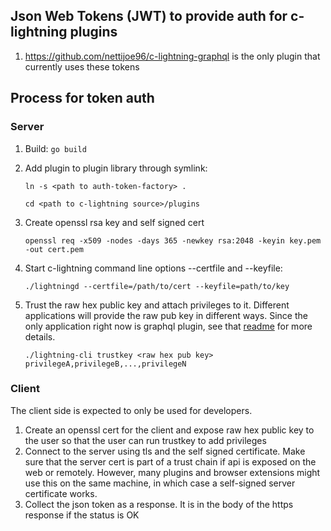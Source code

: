 ## Json Web Tokens (JWT) to provide auth for c-lightning plugins

1. https://github.com/nettijoe96/c-lightning-graphql is the only plugin that currently uses these tokens

## Process for token auth

### Server

1. Build: `go build`
2. Add plugin to plugin library through symlink: 

    `ln -s <path to auth-token-factory> .`

    `cd <path to c-lightning source>/plugins`

3. Create openssl rsa key and self signed cert

    `openssl req -x509 -nodes -days 365 -newkey rsa:2048 -keyin key.pem -out cert.pem`

4. Start c-lightning command line options --certfile and --keyfile: 

    `./lightningd --certfile=/path/to/cert --keyfile=path/to/key`

5. Trust the raw hex public key and attach privileges to it. Different applications will provide the raw pub key in different ways. Since the only application right now is graphql plugin, see that [readme](https://github.com/nettijoe96/c-lightning-graphql/blob/master/README.md) for more details. 

    `./lightning-cli trustkey <raw hex pub key> privilegeA,privilegeB,...,privilegeN`


### Client

The client side is expected to only be used for developers.

1. Create an openssl cert for the client and expose raw hex public key to the user so that the user can run trustkey to add privileges
2. Connect to the server using tls and the self signed certificate. Make sure that the server cert is part of a trust chain if api is exposed on the web or remotely. However, many plugins and browser extensions might use this on the same machine, in which case a self-signed server certificate works. 
3. Collect the json token as a response. It is in the body of the https response if the status is OK 

